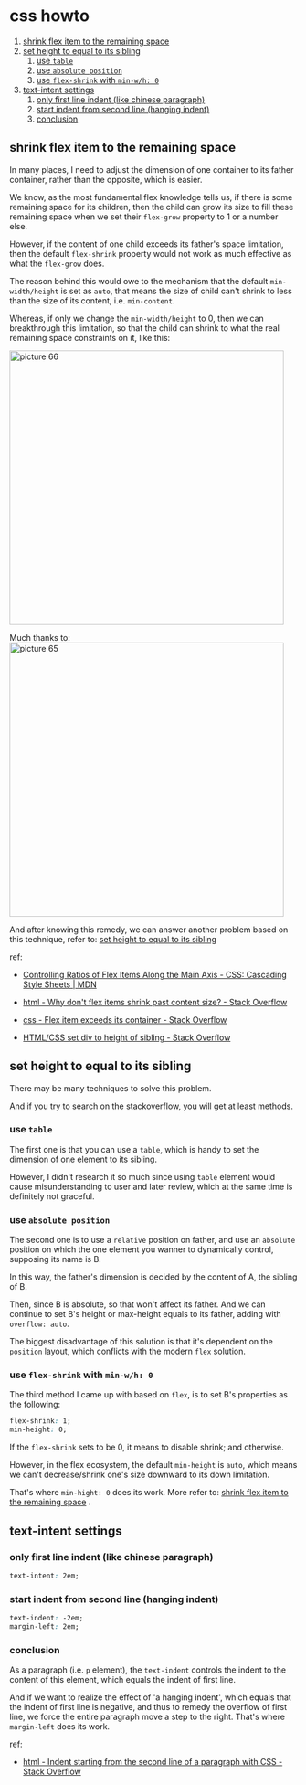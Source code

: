 # css howto

1. [shrink flex item to the remaining space](#shrink-flex-item-to-the-remaining-space)
2. [set height to equal to its sibling](#set-height-to-equal-to-its-sibling)
   1. [use `table`](#use-table)
   2. [use `absolute position`](#use-absolute-position)
   3. [use `flex-shrink` with `min-w/h: 0`](#use-flex-shrink-with-min-wh-0)
3. [text-intent settings](#text-intent-settings)
   1. [only first line indent (like chinese  paragraph)](#only-first-line-indent-like-chinese--paragraph)
   2. [start indent from second line (hanging indent)](#start-indent-from-second-line-hanging-indent)
   3. [conclusion](#conclusion)

## shrink flex item to the remaining space

In many places, I need to adjust the dimension of one container to its father container, rather than the opposite, which is easier.

We know, as the most fundamental flex knowledge tells us, if there is some remaining space for its children, then the child can grow its size to fill these remaining space when we set their `flex-grow` property to 1 or a number else.

However, if the content of one child exceeds its father's space limitation, then the default `flex-shrink` property would not work as much effective as what the `flex-grow` does.

The reason behind this would owe to the mechanism that the default `min-width/height` is set as `auto`, that means the size of child can't shrink to less than the size of its content, i.e. `min-content`.

Whereas, if only we change the `min-width/height` to 0, then we can breakthrough this limitation, so that the child can shrink to what the real remaining space constraints on it, like this:

<img alt="picture 66" src="https://mark-vue-oss.oss-cn-hangzhou.aliyuncs.com/1640632027477-css-howto-f75027ef00865b10611266614232d862a4635b41f0faa880a1b3bbb5cbac4cf7.png" width="480" />  

Much thanks to:
<img alt="picture 65" src="https://mark-vue-oss.oss-cn-hangzhou.aliyuncs.com/1640631380241-css-howto-9725ea4af91f2d39309b1461fcc48150f84b3f0c534be6116eeae3a9ebdae13b.png" width="480" />  

And after knowing this remedy, we can answer another problem based on this technique, refer to: [set height to equal to its sibling](#set-height-to-equal-to-its-sibling)

ref:
- [Controlling Ratios of Flex Items Along the Main Axis - CSS: Cascading Style Sheets | MDN](https://developer.mozilla.org/en-US/docs/Web/CSS/CSS_Flexible_Box_Layout/Controlling_Ratios_of_Flex_Items_Along_the_Main_Ax)


- [html - Why don't flex items shrink past content size? - Stack Overflow](https://stackoverflow.com/questions/36247140/why-dont-flex-items-shrink-past-content-size)

- [css - Flex item exceeds its container - Stack Overflow](https://stackoverflow.com/questions/38723559/flex-item-exceeds-its-container)

- [HTML/CSS set div to height of sibling - Stack Overflow](https://stackoverflow.com/questions/2715360/html-css-set-div-to-height-of-sibling)

## set height to equal to its sibling

There may be many techniques to solve this problem.

And if you try to search on the stackoverflow, you will get at least methods.

### use `table`

The first one is that you can use a `table`, which is handy to set the dimension of one element to its sibling.

However, I didn't research it so much since using `table` element would cause misunderstanding to user and later review, which at the same time is definitely not graceful.

### use `absolute position`

The second one is to use a `relative` position on father, and use an `absolute` position on which the one element you wanner to dynamically control, supposing its name is B.

In this way, the father's dimension is decided by the content of A, the sibling of B.

Then, since B is absolute, so that won't affect its father. And we can continue to set B's height or max-height equals to its father, adding with `overflow: auto`.

The biggest disadvantage of this solution is that it's dependent on the `position` layout, which conflicts with the modern `flex` solution.

### use `flex-shrink` with `min-w/h: 0`

The third method I came up with based on `flex`, is to set B's properties as the following:

```css
flex-shrink: 1;
min-height: 0;
```

If the `flex-shrink` sets to be 0, it means to disable shrink; and otherwise.

However, in the flex ecosystem, the default `min-height` is `auto`, which means we can't decrease/shrink one's size downward to its down limitation.

That's where `min-hight: 0` does its work. More refer to: [shrink flex item to the remaining space](#shrink-flex-item-to-the-remaining-space) .

## text-intent settings

### only first line indent (like chinese  paragraph)

```css
text-intent: 2em;
```

### start indent from second line (hanging indent)

```css
text-indent: -2em;
margin-left: 2em;
```

### conclusion

As a paragraph (i.e. `p` element), the `text-indent` controls the indent to the content of this element, which equals the indent of first line.

And if we want to realize the effect of 'a hanging indent', which equals that the indent of first line is negative, and thus to remedy the overflow of first line, we force the entire paragraph move a step to the right. That's where `margin-left` does its work.

ref:

- [html - Indent starting from the second line of a paragraph with CSS - Stack Overflow](https://stackoverflow.com/questions/17158253/indent-starting-from-the-second-line-of-a-paragraph-with-css)
